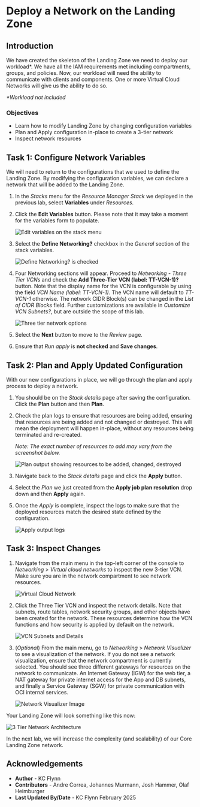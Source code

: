 # Deploy a Network on the Landing Zone

## Introduction

We have created the skeleton of the Landing Zone we need to deploy our workload*. We have all the IAM requirements met including compartments, groups, and policies. Now, our workload will need the ability to communicate with clients and components. One or more Virtual Cloud Networks will give us the ability to do so.

*\*Workload not included*

### Objectives

- Learn how to modify Landing Zone by changing configuration variables
- Plan and Apply configuration in-place to create a 3-tier network
- Inspect network resources

## Task 1: Configure Network Variables

We will need to return to the configurations that we used to define the Landing Zone. By modifying the configuration variables, we can declare a network that will be added to the Landing Zone.

1. In the *Stacks* menu for the *Resource Manager Stack* we deployed in the previous lab, select __Variables__ under *Resources*.
1. Click the __Edit Variables__ button. Please note that it may take a moment for the variables form to populate.

    ![Edit variables on the stack menu](./images/edit-variables-btn.png "Select the Edit Variables button")

1. Select the __Define Networking?__ checkbox in the *General* section of the stack variables.

    ![Define Networking? is checked](./images/define-network.png "Make sure to check the Define Networking? button")

1. Four Networking sections will appear. Proceed to *Networking - Three Tier VCNs* and check the __Add Three-Tier VCN (label: TT-VCN-1)?__ button. Note that the display name for the VCN is configurable by using the field *VCN Name (label: TT-VCN-1)*. The VCN name will default to *TT-VCN-1* otherwise. The network CIDR Block(s) can be changed in the *List of CIDR Blocks* field. Further customizations are available in *Customize VCN Subnets?*, but are outside the scope of this lab.

    ![Three tier network options](./images/network-config.png "Configure the network here")

1. Select the __Next__ button to move to the *Review* page.
1. Ensure that *Run apply* is __not checked__ and __Save changes__.

## Task 2: Plan and Apply Updated Configuration

With our new configurations in place, we will go through the plan and apply process to deploy a network.

1. You should be on the *Stack details* page after saving the configuration. Click the __Plan__ button and then __Plan__.
1. Check the plan logs to ensure that resources are being added, ensuring that resources are being added and not changed or destroyed. This will mean the deployment will happen in-place, without any resources being terminated and re-created.

    *Note: The exact number of resources to add may vary from the screenshot below.*

    ![Plan output showing resources to be added, changed, destroyed](./images/network-plan-output.png "X to add, 0 to change, 0 to destroy")

1. Navigate back to the *Stack details* page and click the __Apply__ button.
1. Select the *Plan* we just created from the __Apply job plan resolution__ drop down and then __Apply__ again.
1. Once the *Apply* is complete, inspect the logs to make sure that the deployed resources match the desired state defined by the configuration.

    ![Apply output logs](./images/network-apply-output.png "Make sure the apply executed properly")

## Task 3: Inspect Changes

1. Navigate from the main menu in the top-left corner of the console to *Networking* > *Virtual cloud networks* to inspect the new 3-tier VCN. Make sure you are in the network compartment to see network resources.

    ![Virtual Cloud Network](./images/3-tier-vcn.png "3 tier VCN")

1. Click the Three Tier VCN and inspect the network details. Note that subnets, route tables, network security groups, and other objects have been created for the network. These resources determine how the VCN functions and how security is applied by default on the network.

    ![VCN Subnets and Details](./images/subnets.png "Subnets and other details about the VCN")

1. (*Optional*) From the main menu, go to *Networking* > *Network Visualizer* to see a visualization of the network. If you do not see a network visualization, ensure that the network compartment is currently selected. You should see three different gateways for resources on the network to communicate. An Internet Gateway (IGW) for the web tier, a NAT gateway for private internet access for the App and DB subnets, and finally a Service Gateway (SGW) for private communication with OCI internal services.

    ![Network Visualizer Image](./images/visualizer-output.png "Output from the Network Visualizer")

Your Landing Zone will look something like this now:

![3 Tier Network Architecture](./images/arch-three-tier.png "3 Tier Network Architecture")

In the next lab, we will increase the complexity (and scalability) of our Core Landing Zone network.

## Acknowledgements

- __Author__ - KC Flynn
- __Contributors__ - Andre Correa, Johannes Murmann, Josh Hammer, Olaf Heimburger
- __Last Updated By/Date__ - KC Flynn February 2025

